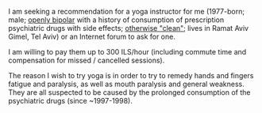 I am seeking a recommendation for a yoga instructor for me (1977-born; male; [openly bipolar](https://www.shlomifish.org/philosophy/psychology/why-openly-bipolar-people-should-not-be-medicated/) with a history of consumption of prescription psychiatric drugs with side effects; [otherwise "clean"](https://www.shlomifish.org/meta/FAQ/diet.xhtml); lives in Ramat Aviv Gimel, Tel Aviv) or an Internet forum to ask for one.

I am willing to pay them up to 300 ILS/hour (including commute time and compensation for missed / cancelled sessions).

The reason I wish to try yoga is in order to try to remedy hands and fingers fatigue and paralysis, as well as mouth paralysis and general weakness. They are all suspected to be caused by the prolonged consumption of the psychiatric drugs (since ~1997-1998).
